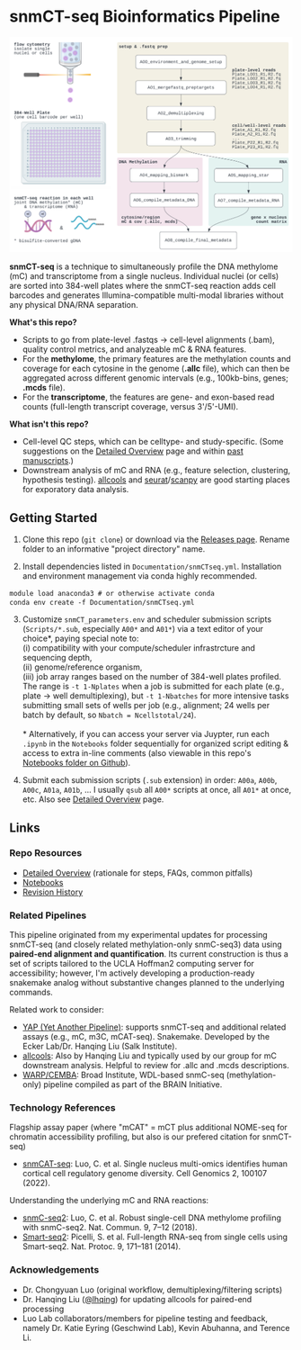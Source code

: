 # snmCT-seq Bioinformatics Pipeline



![Overview of snmCT-seq pipeline.](./Documentation/snmCT_overview.png)

**snmCT-seq** is a technique to simultaneously profile the DNA methylome (mC) and transcriptome from a single nucleus. Individual nuclei (or cells) are sorted into 384-well plates where the snmCT-seq reaction adds cell barcodes and generates Illumina-compatible multi-modal libraries without any physical DNA/RNA separation.

**What's this repo?**

* Scripts to go from plate-level .fastqs &rarr; cell-level alignments (.bam), quality control metrics, and analyzeable mC & RNA features.
* For the **methylome**, the primary features are the methylation counts and coverage for each cytosine in the genome (**.allc** file), which can then be aggregated across different genomic intervals (e.g., 100kb-bins, genes; **.mcds** file).
* For the **transcriptome**, the features are gene- and exon-based read counts (full-length transcript coverage, versus 3'/5'-UMI).

**What isn't this repo?**

* Cell-level QC steps, which can be celltype- and study-specific. (Some suggestions on the [Detailed Overview](./Documentation/detailed_overview.md) page and within [past manuscripts](#technology-references).)
* Downstream analysis of mC and RNA (e.g., feature selection, clustering, hypothesis testing). [allcools](https://lhqing.github.io/ALLCools/) and [seurat](https://satijalab.org/seurat/)/[scanpy](https://scanpy.readthedocs.io/) are good starting places for exporatory data analysis.

## Getting Started

1. Clone this repo (`git clone`) or download via the [Releases page](https://github.com/chooliu/snmCTseq_Pipeline/releases). Rename folder to an informative "project directory" name.

2. Install dependencies listed in `Documentation/snmCTseq.yml`. Installation and environment management via conda highly recommended.
```
module load anaconda3 # or otherwise activate conda
conda env create -f Documentation/snmCTseq.yml
```

3. Customize `snmCT_parameters.env` and scheduler submission scripts (`Scripts/*.sub`, especially `A00*` and `A01*`) via a text editor of your choice\*, paying special note to:\
(i) compatibility with your compute/scheduler infrastrcture and sequencing depth,\
(ii) genome/reference organism,\
(iii) job array ranges based on the number of 384-well plates profiled. The range is `-t 1-Nplates` when a job is submitted for each plate (e.g., plate &rarr; well demultiplexing), but `-t 1-Nbatches` for more intensive tasks submitting small sets of wells per job (e.g., alignment; 24 wells per batch by default, so `Nbatch = Ncellstotal/24`).\
\
\* Alternatively, if you can access your server via Juypter, run each `.ipynb` in the `Notebooks` folder sequentially for organized script editing & access to extra in-line comments (also viewable in this repo's [Notebooks folder on Github](./Notebooks)).

4. Submit each submission scripts (`.sub` extension) in order:  `A00a`, `A00b`, `A00c`, `A01a`, `A01b`, ... I usually `qsub` all `A00*` scripts at once, all `A01*` at once, etc. Also see [Detailed Overview](./Documentation/detailed_overview.md) page.



## Links

### Repo Resources

*  [Detailed Overview](./Documentation/detailed_overview.md) (rationale for steps, FAQs, common pitfalls)
* [Notebooks](./Notebooks)
* [Revision History](./Documentation/revision_history.md)

### Related Pipelines

This pipeline originated from my experimental updates for processing snmCT-seq (and closely related methylation-only snmC-seq3) data using **paired-end alignment and quantification**. Its current construction is thus a set of scripts tailored to the UCLA Hoffman2 computing server for accessibility; however, I'm actively developing a production-ready snakemake analog without substantive changes planned to the underlying commands.

Related work to consider:

* [YAP (Yet Another Pipeline)](https://hq-1.gitbook.io/mc/): supports snmCT-seq and additional related assays (e.g., mC, m3C, mCAT-seq). Snakemake. Developed by the Ecker Lab/Dr. Hanqing Liu (Salk Institute).
* [allcools](https://lhqing.github.io/ALLCools): Also by Hanqing Liu and typically used by our group for mC downstream analysis. Helpful to review for .allc and .mcds descriptions. 
* [WARP/CEMBA](https://broadinstitute.github.io/warp/docs/Pipelines/CEMBA_MethylC_Seq_Pipeline/README): Broad Institute, WDL-based snmC-seq (methylation-only) pipeline compiled as part of the BRAIN Initiative.

### Technology References

Flagship assay paper (where "mCAT" = mCT plus additional NOME-seq for chromatin accessibility profiling, but also is our prefered citation for snmCT-seq)
* [snmCAT-seq](https://pubmed.ncbi.nlm.nih.gov/35419551/): 
Luo, C. et al. Single nucleus multi-omics identifies human cortical cell regulatory genome diversity. Cell Genomics 2, 100107 (2022).

Understanding the underlying mC and RNA reactions:
* [snmC-seq2](https://pubmed.ncbi.nlm.nih.gov/30237449/): Luo, C. et al. Robust single-cell DNA methylome profiling with snmC-seq2. Nat. Commun. 9, 7–12 (2018).
*  [Smart-seq2](https://pubmed.ncbi.nlm.nih.gov/24385147/): Picelli, S. et al. Full-length RNA-seq from single cells using Smart-seq2. Nat. Protoc. 9, 171–181 (2014).

### Acknowledgements

* Dr. Chongyuan Luo (original workflow, demultiplexing/filtering scripts)
* Dr. Hanqing Liu ([@lhqing](https://github.com/lhqing)) for updating allcools for paired-end processing
* Luo Lab collaborators/members for pipeline testing and feedback, namely Dr. Katie Eyring (Geschwind Lab), Kevin Abuhanna, and Terence Li.
